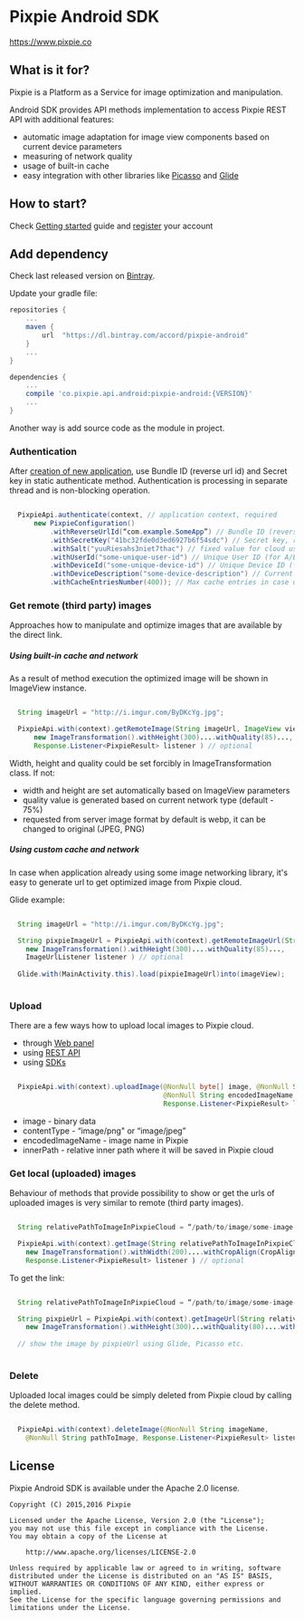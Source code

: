 # Pixpie Android SDK

https://www.pixpie.co

## What is it for? ##

Pixpie is a Platform as a Service for image optimization and manipulation.

Android SDK provides API methods implementation to access Pixpie REST API with additional features: 
- automatic image adaptation for image view components based on current device parameters
- measuring of network quality
- usage of built-in cache
- easy integration with other libraries like [Picasso](https://github.com/square/picasso) and [Glide](https://github.com/bumptech/glide)

## How to start? ##

Check [Getting started](https://pixpie.atlassian.net/wiki/display/DOC/Getting+started) guide and [register](https://cloud.pixpie.co/registration) your account

## Add dependency ##

Check last released version on [Bintray](https://dl.bintray.com/accord/pixpie-android/co/pixpie/api/android/pixpie-android/).

Update your gradle file:

``` gradle
repositories {
    ...
    maven {
        url  "https://dl.bintray.com/accord/pixpie-android"
    }
    ...
}

dependencies {
    ...
    compile 'co.pixpie.api.android:pixpie-android:{VERSION}'
    ...
}
```

Another way is add source code as the module in project.

### Authentication ###

After [creation of new application](https://pixpie.atlassian.net/wiki/display/DOC/Create+application),
use Bundle ID (reverse url id) and Secret key in static authenticate method.
Authentication is processing in separate thread and is non-blocking operation.

``` java

  PixpieApi.authenticate(context, // application context, required
      new PixpieConfiguration()
          .withReverseUrlId(“com.example.SomeApp”) // Bundle ID (reverse url id), required
          .withSecretKey("41bc32fde0d3ed6927b6f54sdc") // Secret key, required
          .withSalt("yuuRiesahs3niet7thac") // fixed value for cloud usage, required
          .withUserId("some-unique-user-id") // Unique User ID (for A/B testing and extended statistic), optional
          .withDeviceId("some-unique-device-id") // Unique Device ID (for extended statistic), optional
          .withDeviceDescription("some-device-description") // Current device description(for extended statistic), optional
          .withCacheEntriesNumber(400)); // Max cache entries in case of built-in cache usage, default - 200, optional
``` 

### Get remote (third party) images ###

Approaches how to manipulate and optimize images that are available by the direct link.

##### Using built-in cache and network #####

As a result of method execution the optimized image will be shown in ImageView instance.

``` java

  String imageUrl = "http://i.imgur.com/ByDKcYg.jpg";

  PixpieApi.with(context).getRemoteImage(String imageUrl, ImageView view,
      new ImageTransformation().withHeight(300)....withQuality(85)...,
      Response.Listener<PixpieResult> listener ) // optional     

``` 

Width, height and quality could be set forcibly in ImageTransformation class. If not:
- width and height are set automatically based on ImageView parameters
- quality value is generated based on current network type (default - 75%)
- requested from server image format by default is webp, it can be changed to original (JPEG, PNG)

##### Using custom cache and network #####

In case when application already using some image networking library, it's easy to generate url to get optimized image from Pixpie cloud.

Glide example:

``` java

  String imageUrl = "http://i.imgur.com/ByDKcYg.jpg";

  String pixpieImageUrl = PixpieApi.with(context).getRemoteImageUrl(String imageUrl, 
    new ImageTransformation().withHeight(300)....withQuality(85)...,
    ImageUrlListener listener ) // optional
  
  Glide.with(MainActivity.this).load(pixpieImageUrl)into(imageView);
    
```     

### Upload ###

There are a few ways how to upload local images to Pixpie cloud.
- through [Web panel](https://pixpie.atlassian.net/wiki/display/DOC/Upload+image)
- using [REST API](https://pixpie.atlassian.net/wiki/display/DOC/Upload)
- using [SDKs](https://pixpie.atlassian.net/wiki/display/DOC/Client+and+server+SDKs)

``` java

  PixpieApi.with(context).uploadImage(@NonNull byte[] image, @NonNull String contentType,
                                      @NonNull String encodedImageName, @NonNull String innerPath,
                                      Response.Listener<PixpieResult> listener)

```

- image - binary data
- contentType -  “image/png" or “image/jpeg”
- encodedImageName - image name in Pixpie
- innerPath - relative inner path where it will be saved in Pixpie cloud

### Get local (uploaded) images ###

Behaviour of methods that provide possibility to show or get the urls of uploaded images is very similar to remote (third party images).

``` java

  String relativePathToImageInPixpieCloud = “/path/to/image/some-image-1.jpg”

  PixpieApi.with(context).getImage(String relativePathToImageInPixpieCloud, ImageView view,
    new ImageTransformation().withWidth(200)....withCropAlign(CropAlignType.TOP)...)
    Response.Listener<PixpieResult> listener ) // optional 

```

To get the link:

``` java

  String relativePathToImageInPixpieCloud = “/path/to/image/some-image-1.jpg”

  String pixpieUrl = PixpieApi.with(context).getImageUrl(String relativePathToImageInPixpieCloud, 
    new ImageTransformation().withHeight(300)...withQuality(80)....withCropAlign(CropAlignType.BOTTOM_LEFT)...)
  
  // show the image by pixpieUrl using Glide, Picasso etc.
  
```

### Delete ###

Uploaded local images could be simply deleted from Pixpie cloud by calling the delete method.


``` java

  PixpieApi.with(context).deleteImage(@NonNull String imageName, 
    @NonNull String pathToImage, Response.Listener<PixpieResult> listener)

```    

## License

Pixpie Android SDK is available under the Apache 2.0 license.

    Copyright (C) 2015,2016 Pixpie

    Licensed under the Apache License, Version 2.0 (the "License");
    you may not use this file except in compliance with the License.
    You may obtain a copy of the License at

        http://www.apache.org/licenses/LICENSE-2.0

    Unless required by applicable law or agreed to in writing, software
    distributed under the License is distributed on an "AS IS" BASIS,
    WITHOUT WARRANTIES OR CONDITIONS OF ANY KIND, either express or implied.
    See the License for the specific language governing permissions and
    limitations under the License.

